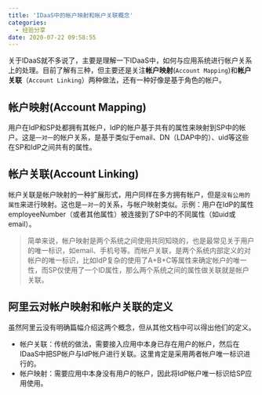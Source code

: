 ```yaml
---
title: 'IDaaS中的帐户映射和帐户关联概念'
categories:
  - 经验分享
date: 2020-07-22 09:58:55
---
```


关于IDaaS就不多说了，主要是理解一下IDaaS中，如何与应用系统进行帐户关系上的处理。目前了解有三种，但主要还是关注**帐户映射**(`Account Mapping`)和**帐户关联**（`Account Linking`）两种做法，还有一种好像是基于角色的帐户。

<!-- more -->

## 帐户映射(Account Mapping)

用户在IdP和SP处都拥有其帐户，IdP的帐户基于共有的属性来映射到SP中的帐户。这是`一对一`的帐户关系，是基于类似于email、DN（LDAP中的）、uid等这些在SP和IdP之间共有的属性。

## 帐户关联(Account Linking)

帐户关联是帐户映射的一种扩展形式，用户同样在多方拥有帐户，但是`没有公用的属性`来进行映射。这也是`一对一`的关系，与帐户映射类似。示例：用户在IdP的属性employeeNumber（或者其他属性）被连接到了SP中的不同属性（如uid或email）。


> 简单来说，帐户映射是两个系统之间使用共同知晓的，也是最常见关于用户的唯一标识，如email、手机号等。而帐户关联，是两个系统内部定义的对帐户的唯一标识，比如IdP复杂的使用了A+B+C等属性来确定帐户的唯一性，而SP仅使用了一个ID属性，那么两个系统之间的属性做关联就是帐户关联。


## 阿里云对帐户映射和帐户关联的定义

虽然阿里云没有明确篇幅介绍这两个概念，但从其他文档中可以得出他们的定义。
- 帐户关联：传统的做法，需要接入应用中本身已存在用户的帐户，然后在IDaaS中把SP帐户与IdP帐户进行关联。这里肯定是采用两者帐户唯一标识进行的。
- 帐户映射：需要应用中本身没有用户的帐户，因此将IdP帐户唯一标识给SP应用使用。
